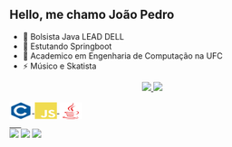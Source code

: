 ## Hello, me chamo João Pedro  

- 🔭 Bolsista Java LEAD DELL
- 🌱 Estutando Springboot
- 🤖 Academico em Engenharia de Computação na UFC
- ⚡ Músico e Skatista

<div align="center">
  <a href="https://github.com/Jp-eng2020">
  <img height="180em" src="https://github-readme-stats.vercel.app/api?username=Jp-eng2020&show_icons=true&theme=dark&include_all_commits=true&count_private=true"/>
  <img height="180em" src="https://github-readme-stats.vercel.app/api/top-langs/?username=Jp-eng2020&layout=compact&langs_count=7&theme=dark"/>
</div>
  
  
  <div style="display: inline_block"><br>
  <img align="center" alt="JP-C" height="30" width="40" src="https://raw.githubusercontent.com/devicons/devicon/master/icons/c/c-plain.svg">
  <img align="center" alt="JP-Js" height="30" width="40" src="https://raw.githubusercontent.com/devicons/devicon/master/icons/javascript/javascript-plain.svg">
  <img align="center" alt="JP-Java" height="30" width="40" src="https://raw.githubusercontent.com/devicons/devicon/master/icons/java/java-plain.svg">
</div>
  <div>
    ⠀⠀                                      
  </div>
  
  
  
  <div >
  <a  href="https://instagram.com/_joaopedo_" target="_blank"><img src="https://img.shields.io/badge/-Instagram-%23E4405F?style=for-the-badge&logo=instagram&logoColor=white" target="_blank"></a>
  <a href = "email:joao.pedroinfo2019@gmail.com"><img src="https://img.shields.io/badge/-Gmail-%23333?style=for-the-badge&logo=gmail&logoColor=white" target="_blank"></a>
  <a href="www.linkedin.com/in/joaopedrofern" target="_blank"><img src="https://img.shields.io/badge/-LinkedIn-%230077B5?style=for-the-badge&logo=linkedin&logoColor=white" target="_blank"></a>
    
  </div>




